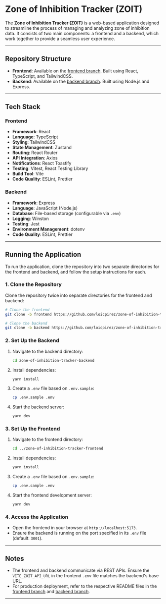 # Zone of Inhibition Tracker (ZOIT)

The **Zone of Inhibition Tracker (ZOIT)** is a web-based application designed to streamline the process of managing and analyzing zone of inhibition data. It consists of two main components: a frontend and a backend, which work together to provide a seamless user experience.

---

## Repository Structure

- **Frontend**: Available on the [frontend branch](https://github.com/loicpirez/zone-of-inhibition-tracker/tree/frontend). Built using React, TypeScript, and TailwindCSS.
- **Backend**: Available on the [backend branch](https://github.com/loicpirez/zone-of-inhibition-tracker/tree/backend). Built using Node.js and Express.

---

## Tech Stack

### Frontend
- **Framework**: React
- **Language**: TypeScript
- **Styling**: TailwindCSS
- **State Management**: Zustand
- **Routing**: React Router
- **API Integration**: Axios
- **Notifications**: React Toastify
- **Testing**: Vitest, React Testing Library
- **Build Tool**: Vite
- **Code Quality**: ESLint, Prettier

### Backend
- **Framework**: Express
- **Language**: JavaScript (Node.js)
- **Database**: File-based storage (configurable via `.env`)
- **Logging**: Winston
- **Testing**: Jest
- **Environment Management**: dotenv
- **Code Quality**: ESLint, Prettier

---

## Running the Application

To run the application, clone the repository into two separate directories for the frontend and backend, and follow the setup instructions for each.

### 1. Clone the Repository
Clone the repository twice into separate directories for the frontend and backend:

```bash
# Clone the frontend
git clone -b frontend https://github.com/loicpirez/zone-of-inhibition-tracker.git zone-of-inhibition-tracker-frontend

# Clone the backend
git clone -b backend https://github.com/loicpirez/zone-of-inhibition-tracker.git zone-of-inhibition-tracker-backend
```

### 2. Set Up the Backend
1. Navigate to the backend directory:
   ```bash
   cd zone-of-inhibition-tracker-backend
   ```
2. Install dependencies:
   ```bash
   yarn install
   ```
3. Create a `.env` file based on `.env.sample`:
   ```bash
   cp .env.sample .env
   ```
4. Start the backend server:
   ```bash
   yarn dev
   ```

### 3. Set Up the Frontend
1. Navigate to the frontend directory:
   ```bash
   cd ../zone-of-inhibition-tracker-frontend
   ```
2. Install dependencies:
   ```bash
   yarn install
   ```
3. Create a `.env` file based on `.env.sample`:
   ```bash
   cp .env.sample .env
   ```
4. Start the frontend development server:
   ```bash
   yarn dev
   ```

### 4. Access the Application
- Open the frontend in your browser at `http://localhost:5173`.
- Ensure the backend is running on the port specified in its `.env` file (default: `3001`).

---

## Notes
- The frontend and backend communicate via REST APIs. Ensure the `VITE_ZOIT_API_URL` in the frontend `.env` file matches the backend's base URL.
- For production deployment, refer to the respective README files in the [frontend branch](https://github.com/loicpirez/zone-of-inhibition-tracker/tree/frontend) and [backend branch](https://github.com/loicpirez/zone-of-inhibition-tracker/tree/backend).

---